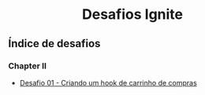 

<h1 align="center">
  Desafios Ignite
</h1>

## Índice de desafios


### Chapter II

- [Desafio 01 - Criando um hook de carrinho de compras](https://www.notion.so/Desafio-01-Criando-um-hook-de-carrinho-de-compras-5769216778794019a83f544e79167b12)


